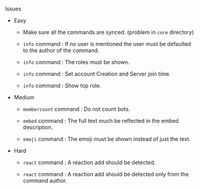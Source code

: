 

Issues

- Easy

    - Make sure all the commands are synced.  (problem in `core` directory)

    - `info` command : If no user is mentioned the user must be defaulted to the author of the command.

    - `info` command : The roles must be shown.

    - `info` command : Set account Creation and Server join time.

    - `info` command : Show top role.

- Medium

    - `membercount` command : Do not count bots.

    - `embed` command : The full text much be reflected in the embed description.

    - `emoji` command : The emoji must be shown instead of just the text.

- Hard

    - `react` command : A reaction add should be detected.

    - `react` command : A reaction add should be detected only from the command author.